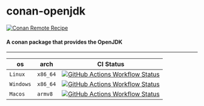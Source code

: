 # conan-openjdk

[![Conan Remote Recipe](https://img.shields.io/badge/dynamic/json?url=https%3A%2F%2Fapi.github.com%2Frepos%2FPrivatehive%2Fconan-openjdk%2Fproperties%2Fvalues&query=%24%5B0%5D.value&style=flat&logo=conan&label=conan&color=%232980b9)](https://conan.privatehive.de/ui/repos/tree/General/public-conan/de.privatehive) 

#### A conan package that provides the OpenJDK

---

| os        | arch     | CI Status                                                                                                                                                                                                                                                           |
| --------- | -------- | ------------------------------------------------------------------------------------------------------------------------------------------------------------------------------------------------------------------------------------------------------------------- |
| `Linux`   | `x86_64` | [![GitHub Actions Workflow Status](https://img.shields.io/github/actions/workflow/status/Privatehive/conan-openjdk/main.yml?branch=master&style=flat&logo=github&label=create+package)](https://github.com/Privatehive/conan-openjdk/actions?query=branch%3Amaster) |
| `Windows` | `x86_64` | [![GitHub Actions Workflow Status](https://img.shields.io/github/actions/workflow/status/Privatehive/conan-openjdk/main.yml?branch=master&style=flat&logo=github&label=create+package)](https://github.com/Privatehive/conan-openjdk/actions?query=branch%3Amaster) |
| `Macos`   | `armv8`  | [![GitHub Actions Workflow Status](https://img.shields.io/github/actions/workflow/status/Privatehive/conan-openjdk/main.yml?branch=master&style=flat&logo=github&label=create+package)](https://github.com/Privatehive/conan-openjdk/actions?query=branch%3Amaster) |
